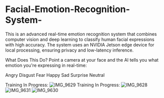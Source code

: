 # Facial-Emotion-Recognition-System-
This is an advanced real-time emotion recognition system that combines computer vision and deep learning to classify human facial expressions with high accuracy. The system uses an NVIDIA Jetson edge device for local processing, ensuring privacy and low-latency inference.

What Does This Do?
Point a camera at your face and the AI tells you what emotion you're expressing in real-time:

Angry 
Disgust 
Fear 
Happy 
Sad 
Surprise 
Neutral 

Training In Progress: 
![IMG_9629](https://github.com/user-attachments/assets/17e9e1a4-8bad-4678-b4a1-9eb1c873ff7a)
Training In Progress: 
![IMG_9628](https://github.com/user-attachments/assets/fc7e2798-2684-4350-a4b7-208e5598b486)
![IMG_9631](https://github.com/user-attachments/assets/3d84cdf3-68f9-41dc-b0da-d22bcabdc8bf)
![IMG_9630](https://github.com/user-attachments/assets/aa59b4c7-be10-47d7-b8c0-4bbf3b8f1e91)
